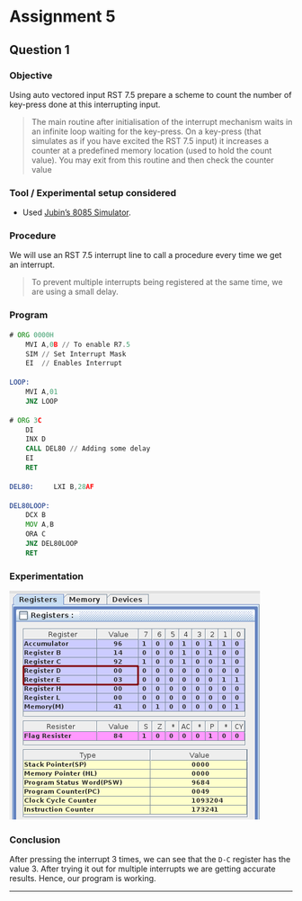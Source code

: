 # Assignment 5

## Question 1

### Objective

Using auto vectored input RST 7.5 prepare a scheme to count the number of key-press done at this interrupting input.

>The main routine after initialisation of the interrupt mechanism waits in an infinite loop waiting for the key-press. On a key-press (that simulates as if you have excited the RST 7.5 input) it increases a counter at a predefined memory location (used to hold the count value). You may exit from this routine and then check the counter value

### Tool / Experimental setup considered

- Used [Jubin’s 8085 Simulator](https://github.com/8085simulator/8085simulator.github.io).

### Procedure

We will use an RST 7.5 interrupt line to call a procedure every time we get an interrupt.

> To prevent multiple interrupts being registered at the same time, we are using a small delay.

### Program

```asm
# ORG 0000H
    MVI A,0B // To enable R7.5
    SIM // Set Interrupt Mask
    EI  // Enables Interrupt

LOOP:
    MVI A,01
    JNZ LOOP

# ORG 3C
    DI
    INX D
    CALL DEL80 // Adding some delay
    EI
    RET

DEL80:	   LXI B,28AF

DEL80LOOP:
    DCX B
    MOV A,B
    ORA C
    JNZ DEL80LOOP
    RET
```

### Experimentation

![img](./1.png)

### Conclusion

After pressing the interrupt 3 times, we can see that the `D-C` register has the value 3. After trying it out for multiple interrupts we are getting accurate results. Hence, our program is working.

<hr>
